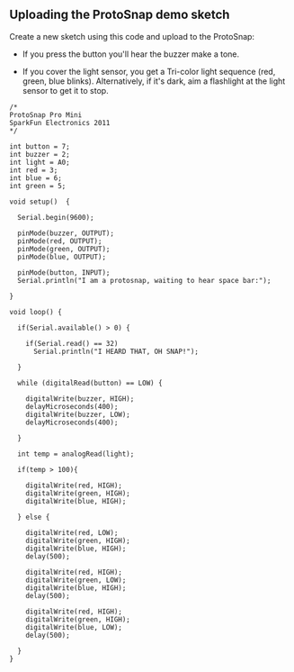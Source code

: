 ## Uploading the ProtoSnap demo sketch

Create a new sketch using this code and upload to the ProtoSnap: 

- If you press the button you'll hear the buzzer make a tone.

- If you cover the light sensor, you get a Tri-color light sequence (red, green, blue blinks). Alternatively, if it's dark, aim a flashlight at the light sensor to get it to stop.

```
/*
ProtoSnap Pro Mini 
SparkFun Electronics 2011
*/
 
int button = 7;
int buzzer = 2;
int light = A0;
int red = 3;
int blue = 6;
int green = 5;

void setup()  {

  Serial.begin(9600);
    
  pinMode(buzzer, OUTPUT);  
  pinMode(red, OUTPUT);  
  pinMode(green, OUTPUT);  
  pinMode(blue, OUTPUT);

  pinMode(button, INPUT);
  Serial.println("I am a protosnap, waiting to hear space bar:");

}

void loop() {
 
  if(Serial.available() > 0) {
  
    if(Serial.read() == 32)
      Serial.println("I HEARD THAT, OH SNAP!");
  
  }
    
  while (digitalRead(button) == LOW) {
  
    digitalWrite(buzzer, HIGH);
    delayMicroseconds(400);
    digitalWrite(buzzer, LOW);
    delayMicroseconds(400);
  
  }

  int temp = analogRead(light);
  
  if(temp > 100){

    digitalWrite(red, HIGH);
    digitalWrite(green, HIGH);
    digitalWrite(blue, HIGH);

  } else {
    
    digitalWrite(red, LOW);
    digitalWrite(green, HIGH);
    digitalWrite(blue, HIGH);
    delay(500);
    
    digitalWrite(red, HIGH);
    digitalWrite(green, LOW);
    digitalWrite(blue, HIGH);
    delay(500);
    
    digitalWrite(red, HIGH);
    digitalWrite(green, HIGH);
    digitalWrite(blue, LOW);
    delay(500);

  }   
}

```